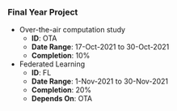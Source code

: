 ### Final Year Project
- Over-the-air computation study
  - **ID**: OTA
  - **Date Range**: 17-Oct-2021 to 30-Oct-2021
  - **Completion**: 10%
- Federated Learning
  - **ID**: FL
  - **Date Range**: 1-Nov-2021 to 30-Nov-2021
  - **Completion**: 20%
  - **Depends On**: OTA
